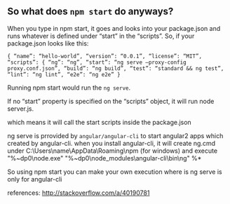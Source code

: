 ## So what does `npm start` do anyways?

When you type in npm start, it goes and looks into your package.json and runs whatever is defined under “start” in the “scripts”.
So, if your package.json looks like this:

`{
“name”: “hello-world”,
“version”: “0.0.1”,
“license”: “MIT”,
“scripts”: {
“ng”: “ng”,
“start”: “ng serve –proxy-config proxy.conf.json”,
“build”: “ng build”,
“test”: “standard && ng test”,
“lint”: “ng lint”,
“e2e”: “ng e2e”
}`
 
Running npm start would run the `ng serve`.

If no “start” property is specified on the “scripts” object, it will run node server.js.

which means it will call the start scripts inside the package.json

ng serve is prrovided by `angular/angular-cli` to start angular2 apps which created by angular-cli. when you install angular-cli, it will create ng.cmd under C:\Users\name\AppData\Roaming\npm (for windows) and execute "%~dp0\node.exe" "%~dp0\node_modules\angular-cli\bin\ng" %*

So using npm start you can make your own execution where is ng serve is only for angular-cli

references: http://stackoverflow.com/a/40190781
